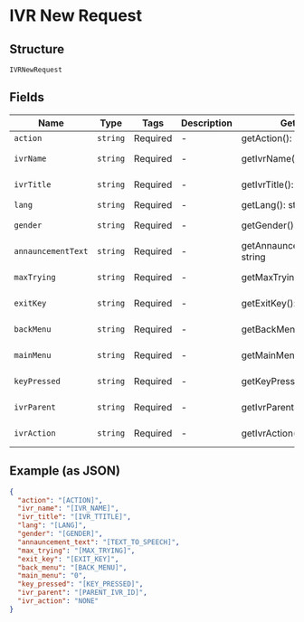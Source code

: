 
# IVR New Request

## Structure

`IVRNewRequest`

## Fields

| Name | Type | Tags | Description | Getter | Setter |
|  --- | --- | --- | --- | --- | --- |
| `action` | `string` | Required | - | getAction(): string | setAction(string action): void |
| `ivrName` | `string` | Required | - | getIvrName(): string | setIvrName(string ivrName): void |
| `ivrTitle` | `string` | Required | - | getIvrTitle(): string | setIvrTitle(string ivrTitle): void |
| `lang` | `string` | Required | - | getLang(): string | setLang(string lang): void |
| `gender` | `string` | Required | - | getGender(): string | setGender(string gender): void |
| `annauncementText` | `string` | Required | - | getAnnauncementText(): string | setAnnauncementText(string annauncementText): void |
| `maxTrying` | `string` | Required | - | getMaxTrying(): string | setMaxTrying(string maxTrying): void |
| `exitKey` | `string` | Required | - | getExitKey(): string | setExitKey(string exitKey): void |
| `backMenu` | `string` | Required | - | getBackMenu(): string | setBackMenu(string backMenu): void |
| `mainMenu` | `string` | Required | - | getMainMenu(): string | setMainMenu(string mainMenu): void |
| `keyPressed` | `string` | Required | - | getKeyPressed(): string | setKeyPressed(string keyPressed): void |
| `ivrParent` | `string` | Required | - | getIvrParent(): string | setIvrParent(string ivrParent): void |
| `ivrAction` | `string` | Required | - | getIvrAction(): string | setIvrAction(string ivrAction): void |

## Example (as JSON)

```json
{
  "action": "[ACTION]",
  "ivr_name": "[IVR_NAME]",
  "ivr_title": "[IVR_TTITLE]",
  "lang": "[LANG]",
  "gender": "[GENDER]",
  "annauncement_text": "[TEXT_TO_SPEECH]",
  "max_trying": "[MAX_TRYING]",
  "exit_key": "[EXIT_KEY]",
  "back_menu": "[BACK_MENU]",
  "main_menu": "0",
  "key_pressed": "[KEY_PRESSED]",
  "ivr_parent": "[PARENT_IVR_ID]",
  "ivr_action": "NONE"
}
```

